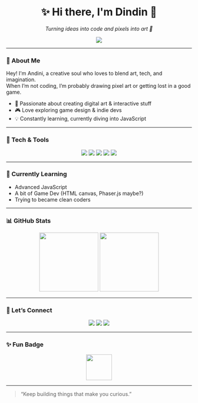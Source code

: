 <h1 align="center">✨ Hi there, I'm Dindin 👋</h1>
<p align="center"><i>Turning ideas into code and pixels into art 🎨</i></p>

<p align="center">
  <a href="https://github.com/threeguana">
    <img src="https://readme-typing-svg.herokuapp.com?font=Fira+Code&pause=1000&color=00F7FF&center=true&vCenter=true&width=500&lines=Always+Learning..."/>
  </a>
</p>

---

### 💫 About Me  
Hey! I'm Andini, a creative soul who loves to blend art, tech, and imagination.  
When I’m not coding, I’m probably drawing pixel art or getting lost in a good game.  

- 🚀 Passionate about creating digital art & interactive stuff
- 🎮 Love exploring game design & indie devs
- 💡 Constantly learning, currently diving into JavaScript

---

### 🧠 Tech & Tools  
<p align="center">
  <img src="https://img.shields.io/badge/Java-blue?style=for-the-badge&logo=java&logoColor=white"/>
  <img src="https://img.shields.io/badge/JavaScript-yellow?style=for-the-badge&logo=javascript&logoColor=black"/>
  <img src="https://img.shields.io/badge/HTML5-orange?style=for-the-badge&logo=html5&logoColor=white"/>
  <img src="https://img.shields.io/badge/CSS3-blue?style=for-the-badge&logo=css3&logoColor=white"/>
  <img src="https://img.shields.io/badge/Pixel_Art-ff69b4?style=for-the-badge&logo=adobephotoshop&logoColor=white"/>
</p>

---

### 🌱 Currently Learning  
- Advanced JavaScript
- A bit of Game Dev (HTML canvas, Phaser.js maybe?)
- Trying to became clean coders

---

### 📊 GitHub Stats  
<p align="center">
  <img src="https://github-readme-stats.vercel.app/api?username=threeguana&show_icons=true&theme=tokyonight" height="160"/>
  <img src="https://github-readme-stats.vercel.app/api/top-langs/?username=threeguana&layout=compact&theme=tokyonight" height="160"/>
</p>

---

### 💬 Let’s Connect  
<p align="center">
  <a href="https://linkedin.com/in/andinitribuana" target="_blank"><img src="https://img.shields.io/badge/LinkedIn-0077B5?style=for-the-badge&logo=linkedin&logoColor=white"></a>
  <a href="mailto:andini.tribuanaa@gmail.com"><img src="https://img.shields.io/badge/Email-d14836?style=for-the-badge&logo=gmail&logoColor=white"></a>
  <a href="https://instagram.com/threeguana"><img src="https://img.shields.io/badge/Instagram-E4405F?style=for-the-badge&logo=instagram&logoColor=white"></a>
</p>

---

### ✨ Fun Badge  
<p align="center">
  <img src="https://hrcdn.net/fcore/assets/badges/java-9d05b1f559.svg" width="70" height="70">
</p>

---

> “Keep building things that make you curious.”

